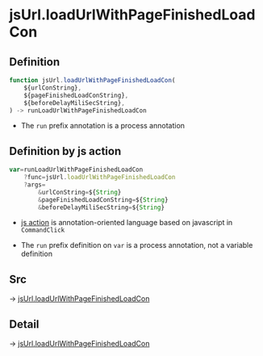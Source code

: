 # jsUrl.loadUrlWithPageFinishedLoadCon

## Definition

```js.js
function jsUrl.loadUrlWithPageFinishedLoadCon(
	${urlConString},
	${pageFinishedLoadConString},
	${beforeDelayMiliSecString},
) -> runLoadUrlWithPageFinishedLoadCon
```

- The `run` prefix annotation is a process annotation
## Definition by js action

```js.js
var=runLoadUrlWithPageFinishedLoadCon
	?func=jsUrl.loadUrlWithPageFinishedLoadCon
	?args=
		&urlConString=${String}
		&pageFinishedLoadConString=${String}
		&beforeDelayMiliSecString=${String}
```

- [js action](#) is annotation-oriented language based on javascript in `CommandClick`

- The `run` prefix definition on `var` is a process annotation, not a variable definition

## Src

-> [jsUrl.loadUrlWithPageFinishedLoadCon](https://github.com/puutaro/CommandClick/blob/master/app/src/main/java/com/puutaro/commandclick/fragment_lib/terminal_fragment/js_interface/JsUrl.kt#L127)

## Detail

-> [jsUrl.loadUrlWithPageFinishedLoadCon](https://github.com/puutaro/CommandClick/blob/master/md/developer/js_interface/details/JsUrl/loadUrlWithPageFinishedLoadCon.md)
